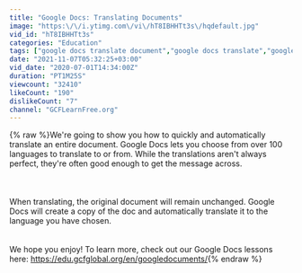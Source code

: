 ```yaml
---
title: "Google Docs: Translating Documents"
image: "https:\/\/i.ytimg.com\/vi\/hT8IBHHTt3s\/hqdefault.jpg"
vid_id: "hT8IBHHTt3s"
categories: "Education"
tags: ["google docs translate document","google docs translate","google docs translation"]
date: "2021-11-07T05:32:25+03:00"
vid_date: "2020-07-01T14:34:00Z"
duration: "PT1M25S"
viewcount: "32410"
likeCount: "190"
dislikeCount: "7"
channel: "GCFLearnFree.org"
---
```

{% raw %}We're going to show you how to quickly and automatically translate an entire document. Google Docs lets you choose from over 100 languages to translate to or from. While the translations aren't always perfect, they're often good enough to get the message across. <br /><br /><br /><br />When translating, the original document will remain unchanged. Google Docs will create a copy of the doc and automatically translate it to the language you have chosen.<br /><br /><br />We hope you enjoy! To learn more, check out our Google Docs lessons here: <a rel="nofollow" target="blank" href="https://edu.gcfglobal.org/en/googledocuments/">https://edu.gcfglobal.org/en/googledocuments/</a>{% endraw %}
